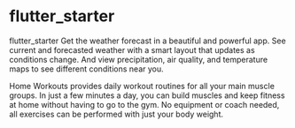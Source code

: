 # flutter_starter
 flutter_starter
Get the weather forecast in a beautiful and powerful app. 
See current and forecasted weather with a smart layout that updates as conditions change. And view precipitation, air quality,
and temperature maps to see different conditions near you.

Home Workouts provides daily workout routines for all your main muscle groups. In just a few minutes a day, you can build muscles
and keep fitness at home without having to go to the gym. No equipment or coach needed, all exercises can be performed with just
your body weight.

